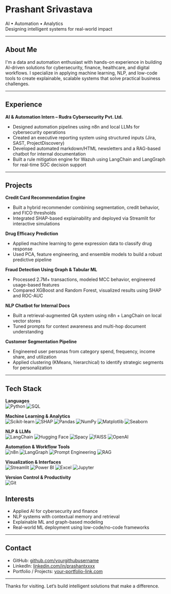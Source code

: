 # Prashant Srivastava

AI • Automation • Analytics  
Designing intelligent systems for real-world impact

---

## About Me

I'm a data and automation enthusiast with hands-on experience in building AI-driven solutions for cybersecurity, finance, healthcare, and digital workflows. I specialize in applying machine learning, NLP, and low-code tools to create explainable, scalable systems that solve practical business challenges.

---

## Experience

**AI & Automation Intern – Rudra Cybersecurity Pvt. Ltd.**  
- Designed automation pipelines using n8n and local LLMs for cybersecurity operations  
- Created an executive reporting system using structured inputs (Jira, SAST, ProjectDiscovery)  
- Developed automated markdown/HTML newsletters and a RAG-based chatbot for internal documentation  
- Built a rule mitigation engine for Wazuh using LangChain and LangGraph for real-time SOC decision support

---

## Projects

**Credit Card Recommendation Engine**  
- Built a hybrid recommender combining segmentation, credit behavior, and FICO thresholds  
- Integrated SHAP-based explainability and deployed via Streamlit for interactive simulations

**Drug Efficacy Prediction**  
- Applied machine learning to gene expression data to classify drug response  
- Used PCA, feature engineering, and ensemble models to build a robust predictive pipeline

**Fraud Detection Using Graph & Tabular ML**  
- Processed 2.7M+ transactions, modeled MCC behavior, engineered usage-based features  
- Compared XGBoost and Random Forest, visualized results using SHAP and ROC-AUC

**NLP Chatbot for Internal Docs**  
- Built a retrieval-augmented QA system using n8n + LangChain on local vector stores  
- Tuned prompts for context awareness and multi-hop document understanding

**Customer Segmentation Pipeline**  
- Engineered user personas from category spend, frequency, income share, and utilization  
- Applied clustering (KMeans, hierarchical) to identify strategic segments for personalization

---
## Tech Stack

**Languages**  
![Python](https://img.shields.io/badge/Python-3776AB?style=flat-square&logo=python&logoColor=white)
![SQL](https://img.shields.io/badge/SQL-003B57?style=flat-square&logo=sqlite&logoColor=white)

**Machine Learning & Analytics**  
![Scikit-learn](https://img.shields.io/badge/Scikit--Learn-F7931E?style=flat-square&logo=scikit-learn&logoColor=white)
![SHAP](https://img.shields.io/badge/SHAP-006699?style=flat-square)
![Pandas](https://img.shields.io/badge/Pandas-150458?style=flat-square&logo=pandas&logoColor=white)
![NumPy](https://img.shields.io/badge/NumPy-013243?style=flat-square&logo=numpy&logoColor=white)
![Matplotlib](https://img.shields.io/badge/Matplotlib-11557C?style=flat-square&logo=matplotlib&logoColor=white)
![Seaborn](https://img.shields.io/badge/Seaborn-4B8BBE?style=flat-square)

**NLP & LLMs**  
![LangChain](https://img.shields.io/badge/LangChain-000000?style=flat-square)
![Hugging Face](https://img.shields.io/badge/HuggingFace-FFD21F?style=flat-square&logo=huggingface&logoColor=black)
![Spacy](https://img.shields.io/badge/Spacy-09A3D5?style=flat-square)
![FAISS](https://img.shields.io/badge/FAISS-00599C?style=flat-square)
![OpenAI](https://img.shields.io/badge/OpenAI-412991?style=flat-square&logo=openai&logoColor=white)

**Automation & Workflow Tools**  
![n8n](https://img.shields.io/badge/n8n-F3652B?style=flat-square&logo=n8n&logoColor=white)
![LangGraph](https://img.shields.io/badge/LangGraph-1D3557?style=flat-square)
![Prompt Engineering](https://img.shields.io/badge/Prompt_Engineering-555555?style=flat-square)
![RAG](https://img.shields.io/badge/RAG_Pipeline-006666?style=flat-square)

**Visualization & Interfaces**  
![Streamlit](https://img.shields.io/badge/Streamlit-FF4B4B?style=flat-square&logo=streamlit&logoColor=white)
![Power BI](https://img.shields.io/badge/Power_BI-F2C811?style=flat-square&logo=powerbi&logoColor=black)
![Excel](https://img.shields.io/badge/Excel-217346?style=flat-square&logo=microsoft-excel&logoColor=white)
![Jupyter](https://img.shields.io/badge/Jupyter-F37626?style=flat-square&logo=jupyter&logoColor=white)

**Version Control & Productivity**  
![Git](https://img.shields.io/badge/Git-F05032?style=flat-square&logo=git&logoColor=white)

## Interests

- Applied AI for cybersecurity and finance  
- NLP systems with contextual memory and retrieval  
- Explainable ML and graph-based modeling  
- Real-world ML deployment using low-code/no-code frameworks

---

## Contact

- GitHub: [github.com/yourgithubusername](https://github.com/yourgithubusername)  
- LinkedIn: [linkedin.com/in/prashantxxxx](https://www.linkedin.com/in/prashantxxxx)  
- Portfolio / Projects: [your-portfolio-link.com](https://your-portfolio-link.com)

---

Thanks for visiting. Let’s build intelligent solutions that make a difference.
